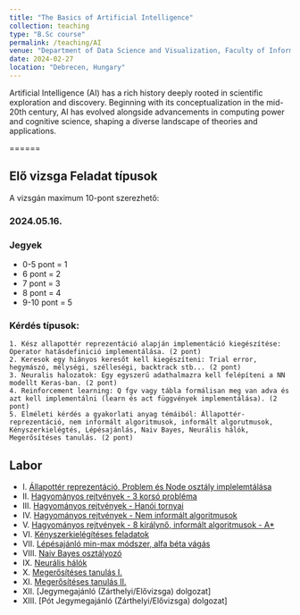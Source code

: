 ```yaml
---
title: "The Basics of Artificial Intelligence"
collection: teaching
type: "B.Sc course"
permalink: /teaching/AI
venue: "Department of Data Science and Visualization, Faculty of Informatics, University of Debrecen"
date: 2024-02-27
location: "Debrecen, Hungary"
---
```


Artificial Intelligence (AI) has a rich history deeply rooted in scientific exploration and discovery. Beginning with its conceptualization in the mid-20th century, AI has evolved alongside advancements in computing power and cognitive science, shaping a diverse landscape of theories and applications.

======

## Elő vizsga Feladat típusok

A vizsgán maximum 10-pont szerezhető:

### 2024.05.16.

### Jegyek

- 0-5 pont = 1
- 6 pont = 2
- 7 pont = 3
- 8 pont = 4
- 9-10 pont = 5

### Kérdés típusok:

    1. Kész allapottér reprezentáció alapján implementáció kiegészítése: Operator hatásdefinició implementálása. (2 pont)
    2. Keresok egy hiányos keresőt kell kiegészíteni: Trial error, hegymászó, mélységi, szélleségi, backtrack stb... (2 pont)
    3. Neuralis halozatok: Egy egyszerű adathalmazra kell felépíteni a NN modellt Keras-ban. (2 pont)
    4. Reinforcement learning: Q fgv vagy tábla formálisan meg van adva és azt kell implementálni (learn és act függvények implementálása). (2 pont)
    5. Elméleti kérdés a gyakorlati anyag témáiból: Állapottér-reprezentáció, nem informált algoritmusok, informált algorutmusok, Kényszerkielégtés, Lépésajánlás, Naiv Bayes, Neurális hálók, Megerősítéses tanulás. (2 pont)

## Labor

- I.    [Állapottér reprezentáció, Problem és Node osztály implelemtálása](../materials/AI/labor/lesson_1)
- II.   [Hagyományos rejtvények - 3 korsó probléma](../materials/AI/labor/lesson_2)
- III.  [Hagyományos rejtvények - Hanói tornyai](../materials/AI/lesson_3)
- IV.   [Hagyományos rejtvények - Nem informált algoritmusok](../materials/AI/lesson_4)
- V.    [Hagyományos rejtvények - 8 királynő, informált algoritmusok - A*](../materials/AI/lesson_5)
- VI.   [Kényszerkielégítéses feladatok](../materials/AI/lesson_6)
- VII.  [Lépésajánló min-max módszer, alfa béta vágás](../materials/AI/lesson_7)
- VIII. [Naiv Bayes osztályozó](../materials/AI/lesson_8)
- IX.   [Neurális hálók](../materials/AI/lesson_9)
- X.    [Megerősítéses tanulás I.](../materials/AI/lesson_10)
- XI.   [Megerősítéses tanulás II.](../materials/AI/lesson_10)
- XII.  [Jegymegajánló (Zárthelyi/Elővizsga) dolgozat]
- XIII. [Pót Jegymegajánló (Zárthelyi/Elővizsga) dolgozat]